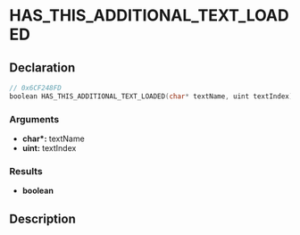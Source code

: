 # HAS_THIS_ADDITIONAL_TEXT_LOADED

## Declaration
```cpp
// 0x6CF248FD
boolean HAS_THIS_ADDITIONAL_TEXT_LOADED(char* textName, uint textIndex);
```

### Arguments
- **char\*:** textName
- **uint:** textIndex

### Results
- **boolean**

## Description
